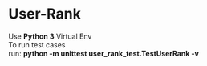 # User-Rank

Use <b>Python 3</b> Virtual Env  
To run test cases  
 run: <b>python -m unittest user_rank_test.TestUserRank -v</b>
